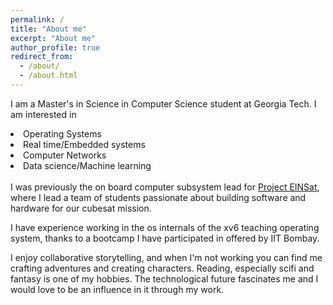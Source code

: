 ```yaml
---
permalink: /
title: "About me"
excerpt: "About me"
author_profile: true
redirect_from: 
  - /about/
  - /about.html
---
```


I am a Master's in Science in Computer Science student at Georgia Tech. I am interested in 
<li>Operating Systems</li>
<li>Real time/Embedded systems</li>
<li>Computer Networks</li>
<li>Data science/Machine learning</li> 
<!--neuroscience/control systems-->

<br>
I was previously the on board computer subsystem lead for <a href="https://projecteinsat.wordpress.com/">Project EINSat</a>, where I lead a team of students passionate about building software and hardware for our cubesat mission.

I have experience working in the os internals of the xv6 teaching operating system, thanks to a bootcamp I have participated in offered by IIT Bombay.

I enjoy collaborative storytelling, and when I'm not working you can find me crafting adventures and creating characters. Reading, especially scifi and fantasy is one of my hobbies. The technological future fascinates me and I would love to be an influence in it through my work.

